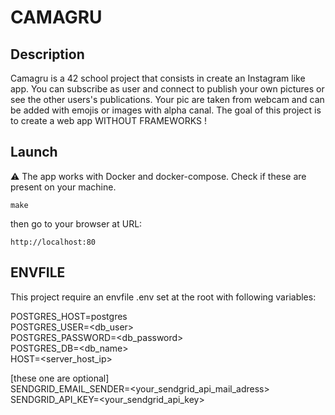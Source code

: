 # CAMAGRU

## Description

Camagru is a 42 school project that consists in create an Instagram like app.
You can subscribe as user and connect to publish your own pictures or see the other users's publications.
Your pic are taken from webcam and can be added with emojis or images with alpha canal.
The goal of this project is to create a web app WITHOUT FRAMEWORKS !

## Launch

⚠️ The app works with Docker and docker-compose. Check if these are present on your machine.

```
make
```

then go to your browser at URL:
```
http://localhost:80
```

## ENVFILE

This project require an envfile .env  set at the root with following variables:

POSTGRES_HOST=postgres\
POSTGRES_USER=<db_user>\
POSTGRES_PASSWORD=<db_password>\
POSTGRES_DB=<db_name>\
HOST=<server_host_ip>

[these one are optional]\
SENDGRID_EMAIL_SENDER=<your_sendgrid_api_mail_adress>\
SENDGRID_API_KEY=<your_sendgrid_api_key>
